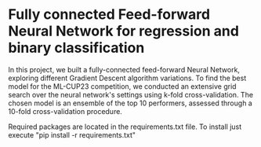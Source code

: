 # Fully connected Feed-forward Neural Network for regression and binary classification
In this project, we built a fully-connected feed-forward Neural Network, exploring different Gradient Descent algorithm variations. To find the best model for the ML-CUP23 competition, we conducted an extensive grid search over the neural network's settings using k-fold cross-validation. The chosen model is an ensemble of the top 10 performers, assessed through a 10-fold cross-validation procedure.

Required packages are located in the requirements.txt file. To install just execute "pip install -r requirements.txt"